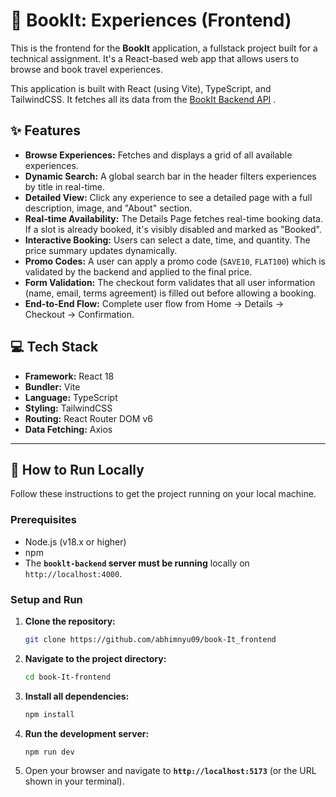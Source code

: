 # 🚀 BookIt: Experiences (Frontend)

This is the frontend for the **BookIt** application, a fullstack project built for a technical assignment. It's a React-based web app that allows users to browse and book travel experiences.

This application is built with React (using Vite), TypeScript, and TailwindCSS. It fetches all its data from the [BookIt Backend API](https://github.com/abhimnyu09/book-It_backend) .

## ✨ Features

* **Browse Experiences:** Fetches and displays a grid of all available experiences.
* **Dynamic Search:** A global search bar in the header filters experiences by title in real-time.
* **Detailed View:** Click any experience to see a detailed page with a full description, image, and "About" section.
* **Real-time Availability:** The Details Page fetches real-time booking data. If a slot is already booked, it's visibly disabled and marked as "Booked".
* **Interactive Booking:** Users can select a date, time, and quantity. The price summary updates dynamically.
* **Promo Codes:** A user can apply a promo code (`SAVE10`, `FLAT100`) which is validated by the backend and applied to the final price.
* **Form Validation:** The checkout form validates that all user information (name, email, terms agreement) is filled out before allowing a booking.
* **End-to-End Flow:** Complete user flow from Home -> Details -> Checkout -> Confirmation.

## 💻 Tech Stack

* **Framework:** React 18
* **Bundler:** Vite
* **Language:** TypeScript
* **Styling:** TailwindCSS
* **Routing:** React Router DOM v6
* **Data Fetching:** Axios

---

## 🔧 How to Run Locally

Follow these instructions to get the project running on your local machine.

### Prerequisites

* Node.js (v18.x or higher)
* npm
* The **`booklt-backend` server must be running** locally on `http://localhost:4000`.

### Setup and Run

1.  **Clone the repository:**
    ```bash
    git clone https://github.com/abhimnyu09/book-It_frontend
    ```

2.  **Navigate to the project directory:**
    ```bash
    cd book-It-frontend
    ```

3.  **Install all dependencies:**
    ```bash
    npm install
    ```

4.  **Run the development server:**
    ```bash
    npm run dev
    ```

5.  Open your browser and navigate to **`http://localhost:5173`** (or the URL shown in your terminal).

